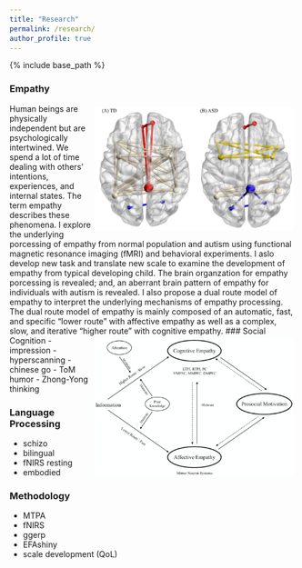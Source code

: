 ```yaml
---
title: "Research"
permalink: /research/
author_profile: true
---
```


{% include base_path %}

### Empathy
<img src="/images/empathy1.png" alt="Drawing" style="width: 350px;float: right;margin: 5px" hspace="10px"/>
Human beings are physically independent but are psychologically intertwined. We spend a lot of time dealing with others’ intentions, experiences, and internal states. The term empathy describes these phenomena. 
I explore the underlying porcessing of empathy from normal population and autism using functional magnetic resonance imaging (fMRI) and behavioral experiments. I aslo develop new task and translate new scale to examine the development of empathy from typical developing child.
The brain organzation for empathy porcessing is revealed; and, an aberrant brain pattern of empathy for individuals with autism is revealed. I also propose a dual route model of empathy to interpret the underlying mechanisms of empathy processing. The dual route model of empathy is mainly composed of an automatic, fast, and specific “lower route” with affective empathy as well as a complex, slow, and iterative “higher route” with cognitive empathy.
<img src="/images/empathy2.png" alt="Drawing" style="width: 350px;float: right;margin: 5px" hspace="10px"/>
### Social Cognition
- impression
- hyperscanning
- chinese go
- ToM humor
- Zhong-Yong thinking 

### Language Processing
- schizo
- bilingual
- fNIRS resting
- embodied
### Methodology
- MTPA
- fNIRS
- ggerp
- EFAshiny
- scale development (QoL)


